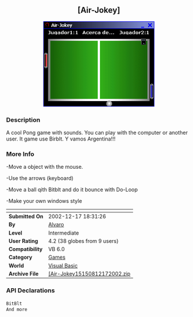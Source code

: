 ﻿<div align="center">

## \[Air\-Jokey\]

<img src="PIC2002121721273048.gif">
</div>

### Description

A cool Pong game with sounds. You can play with the computer or another user. It game use Birblt. Y vamos Argentina!!!
 
### More Info
 
-Move a object with the mouse.

-Use the arrows (keyboard)

-Move a ball qith Bitblt and do it bounce with Do-Loop

-Make your own windows style


<span>             |<span>
---                |---
**Submitted On**   |2002-12-17 18:31:26
**By**             |[ Alvaro](https://github.com/Planet-Source-Code/PSCIndex/blob/master/ByAuthor/alvaro.md)
**Level**          |Intermediate
**User Rating**    |4.2 (38 globes from 9 users)
**Compatibility**  |VB 6\.0
**Category**       |[Games](https://github.com/Planet-Source-Code/PSCIndex/blob/master/ByCategory/games__1-38.md)
**World**          |[Visual Basic](https://github.com/Planet-Source-Code/PSCIndex/blob/master/ByWorld/visual-basic.md)
**Archive File**   |[\[Air\-Jokey15150812172002\.zip](https://github.com/Planet-Source-Code/alvaro-air-jokey__1-41673/archive/master.zip)

### API Declarations

```
BitBlt
And more
```





